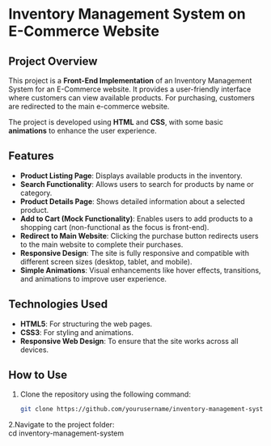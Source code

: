 # Inventory Management System on E-Commerce Website

## Project Overview

This project is a **Front-End Implementation** of an Inventory Management System for an E-Commerce website. It provides a user-friendly interface where customers can view available products. For purchasing, customers are redirected to the main e-commerce website.

The project is developed using **HTML** and **CSS**, with some basic **animations** to enhance the user experience.

## Features

- **Product Listing Page**: Displays available products in the inventory.
- **Search Functionality**: Allows users to search for products by name or category.
- **Product Details Page**: Shows detailed information about a selected product.
- **Add to Cart (Mock Functionality)**: Enables users to add products to a shopping cart (non-functional as the focus is front-end).
- **Redirect to Main Website**: Clicking the purchase button redirects users to the main website to complete their purchases.
- **Responsive Design**: The site is fully responsive and compatible with different screen sizes (desktop, tablet, and mobile).
- **Simple Animations**: Visual enhancements like hover effects, transitions, and animations to improve user experience.

## Technologies Used

- **HTML5**: For structuring the web pages.
- **CSS3**: For styling and animations.
- **Responsive Web Design**: To ensure that the site works across all devices.
  
## How to Use

1. Clone the repository using the following command:
   ```bash
   git clone https://github.com/yourusername/inventory-management-system.git

2.Navigate to the project folder:   
  cd inventory-management-system
  

   

